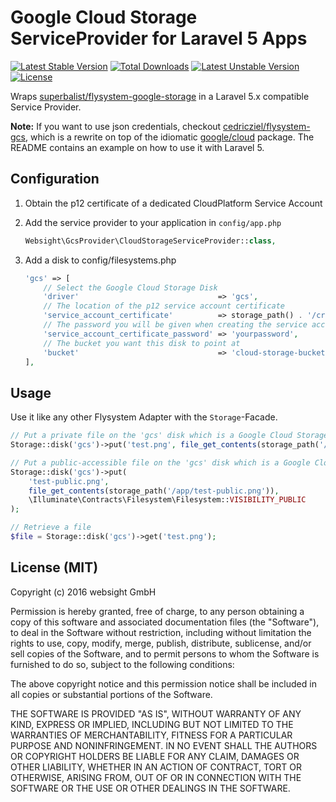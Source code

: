 # Google Cloud Storage ServiceProvider for Laravel 5 Apps

[![Latest Stable Version](https://poser.pugx.org/websight/l5-google-cloud-storage/v/stable)](https://packagist.org/packages/websight/l5-google-cloud-storage) [![Total Downloads](https://poser.pugx.org/websight/l5-google-cloud-storage/downloads)](https://packagist.org/packages/websight/l5-google-cloud-storage) [![Latest Unstable Version](https://poser.pugx.org/websight/l5-google-cloud-storage/v/unstable)](https://packagist.org/packages/websight/l5-google-cloud-storage) [![License](https://poser.pugx.org/websight/l5-google-cloud-storage/license)](https://packagist.org/packages/websight/l5-google-cloud-storage)

Wraps [superbalist/flysystem-google-storage](https://github.com/Superbalist/flysystem-google-storage) in a Laravel 5.x
compatible Service Provider.

**Note:**
If you want to use json credentials, checkout [cedricziel/flysystem-gcs](https://github.com/cedricziel/flysystem-gcs), which is a rewrite on top of the idiomatic [google/cloud](https://github.com/GoogleCloudPlatform/google-cloud-php) package. The README contains an example on how to use it with Laravel 5.

## Configuration

1. Obtain the p12 certificate of a dedicated CloudPlatform Service Account
2. Add the service provider to your application in ``config/app.php``
   ```php
   Websight\GcsProvider\CloudStorageServiceProvider::class,
   ```

3. Add a disk to config/filesystems.php
   ```php
   'gcs' => [
       // Select the Google Cloud Storage Disk
       'driver'                               => 'gcs',
       // The location of the p12 service account certificate
       'service_account_certificate'          => storage_path() . '/credentials.p12',
       // The password you will be given when creating the service account
       'service_account_certificate_password' => 'yourpassword',
       // The bucket you want this disk to point at
       'bucket'                               => 'cloud-storage-bucket',
   ],
   ```

## Usage

Use it like any other Flysystem Adapter with the ``Storage``-Facade.

```php
// Put a private file on the 'gcs' disk which is a Google Cloud Storage bucket
Storage::disk('gcs')->put('test.png', file_get_contents(storage_path('/app/test.png')));

// Put a public-accessible file on the 'gcs' disk which is a Google Cloud Storage bucket
Storage::disk('gcs')->put(
    'test-public.png',
    file_get_contents(storage_path('/app/test-public.png')),
    \Illuminate\Contracts\Filesystem\Filesystem::VISIBILITY_PUBLIC
);

// Retrieve a file
$file = Storage::disk('gcs')->get('test.png');
```

## License (MIT)

Copyright (c) 2016 websight GmbH

Permission is hereby granted, free of charge, to any person obtaining a copy
of this software and associated documentation files (the "Software"), to deal
in the Software without restriction, including without limitation the rights
to use, copy, modify, merge, publish, distribute, sublicense, and/or sell
copies of the Software, and to permit persons to whom the Software is
furnished to do so, subject to the following conditions:

The above copyright notice and this permission notice shall be included in
all copies or substantial portions of the Software.

THE SOFTWARE IS PROVIDED "AS IS", WITHOUT WARRANTY OF ANY KIND, EXPRESS OR
IMPLIED, INCLUDING BUT NOT LIMITED TO THE WARRANTIES OF MERCHANTABILITY,
FITNESS FOR A PARTICULAR PURPOSE AND NONINFRINGEMENT.  IN NO EVENT SHALL THE
AUTHORS OR COPYRIGHT HOLDERS BE LIABLE FOR ANY CLAIM, DAMAGES OR OTHER
LIABILITY, WHETHER IN AN ACTION OF CONTRACT, TORT OR OTHERWISE, ARISING FROM,
OUT OF OR IN CONNECTION WITH THE SOFTWARE OR THE USE OR OTHER DEALINGS IN
THE SOFTWARE.
